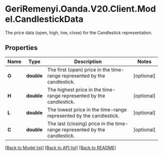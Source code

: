 # GeriRemenyi.Oanda.V20.Client.Model.CandlestickData
The price data (open, high, low, close) for the Candlestick representation.
## Properties

Name | Type | Description | Notes
------------ | ------------- | ------------- | -------------
**O** | **double** | The first (open) price in the time-range represented by the candlestick. | [optional] 
**H** | **double** | The highest price in the time-range represented by the candlestick. | [optional] 
**L** | **double** | The lowest price in the time-range represented by the candlestick. | [optional] 
**C** | **double** | The last (closing) price in the time-range represented by the candlestick. | [optional] 

[[Back to Model list]](../README.md#documentation-for-models) [[Back to API list]](../README.md#documentation-for-api-endpoints) [[Back to README]](../README.md)

